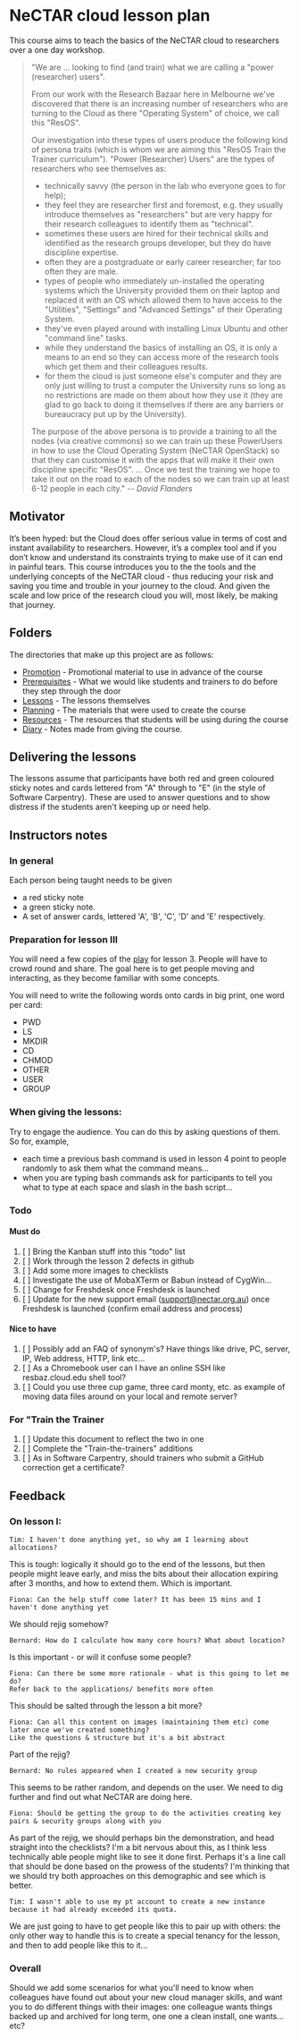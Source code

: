 # NeCTAR cloud lesson plan

This course aims to teach the basics of the NeCTAR cloud to researchers over a one day workshop.

> "We are ... looking to find (and train) what we are calling a "power (researcher) users".  
>
> From our work with the Research Bazaar here in Melbourne we've discovered that there is an increasing number of 
> researchers who are turning to the Cloud as there "Operating System" of choice, we call this "ResOS".
>
> Our investigation into these types of users produce the following kind of persona traits (which is whom we are aiming 
> this "ResOS Train the Trainer curriculum").  "Power (Researcher) Users" are the types of researchers who see 
> themselves as:
>
>* technically savvy (the person in the lab who everyone goes to for help);
>* they feel they are researcher first and foremost, e.g. they usually introduce themselves as "researchers" but are 
>  very happy for their research colleagues to identify them as "technical".
>* sometimes these users are hired for their technical skills and identified as the research groups developer, but they 
>  do have discipline expertise.
>* often they are a postgraduate or early career researcher; far too often they are male.
>* types of people who immediately un-installed the operating systems which the University provided them on their 
>  laptop and replaced it with an OS which allowed them to have access to the "Utilities", "Settings" and 
>  "Advanced Settings" of their Operating System. 
>* they've even played around with installing Linux Ubuntu and other "command line" tasks.
>* while they understand the basics of installing an OS, it is only a means to an end so they can access more of the 
>  research tools which get them and their colleagues results.
>* for them the cloud is just someone else's computer and they are only just willing to trust a computer the University 
>  runs so long as no restrictions are made on them about how they use it (they are glad to go back to doing it 
>  themselves if there are any barriers or bureaucracy put up by the University).
>
> The purpose of the above persona is to provide a training to all the nodes (via creative commons) so we can train up 
> these PowerUsers in how to use the Cloud Operating System (NeCTAR OpenStack) so that they can customise it with the 
> apps that will make it their own discipline specific "ResOS".
> ...
> Once we test the training we hope to take it out on the road to each of the nodes so we can train up at least 
> 6-12 people in each city."
> -- <cite>David Flanders</cite>

## Motivator

It’s been hyped: but the Cloud does offer serious value in terms of cost and instant availability to researchers.
However, it’s a complex tool and if you don’t know and understand its constraints trying to make use of it can end
in painful tears. This course introduces you to the the tools and the underlying concepts of the NeCTAR cloud -
thus reducing your risk and saving you time and trouble in your journey to the cloud. And given the scale and low price 
of the research cloud you will, most likely, be making that journey.

## Folders

The directories that make up this project are as follows:

* [Promotion](Promotion/README.md) - Promotional material to use in advance of the course
* [Prerequisites](Prerequisites/) - What we would like students and trainers to do before they step through the door
* [Lessons](Lessons/) - The lessons themselves
* [Planning](Planning/lesson_plans.md) - The materials that were used to create the course
* [Resources](Resources/) - The resources that students will be using during the course
* [Diary](Dairy/) - Notes made from giving the course.

## Delivering the lessons

The lessons assume that participants have both red and green coloured sticky notes and cards lettered from "A" through
to "E" (in the style of Software Carpentry). These are used to answer questions and to show distress if the students
aren't keeping up or need help.

## Instructors notes

### In general

Each person being taught needs to be given 
    
* a red sticky note 
* a green sticky note.
* A set of answer cards, lettered 'A', 'B', 'C', 'D' and 'E' respectively.

### Preparation for lesson III

You will need a few copies of the [play](https://github.com/resbaz/nectar-cloud-lessons/blob/master/Resources/Play.md) for lesson 3.
People will have to crowd round and share. The goal here is to get people moving and interacting, as they become 
familiar with some concepts.

You will need to write the following words onto cards in big print, one word per card:

* PWD
* LS
* MKDIR
* CD
* CHMOD
* OTHER
* USER
* GROUP

### When giving the lessons:

Try to engage the audience. You can do this by asking questions of them. So for, example, 

* each time a previous bash command is used in lesson 4 point to people randomly to ask them what the command means...
* when you are typing bash commands ask for participants to tell you what to type at each space and slash in 
  the bash script...

### Todo

#### Must do

1. [ ] Bring the Kanban stuff into this "todo" list
1. [ ] Work through the lesson 2 defects in github
1. [ ] Add some more images to checklists
1. [ ] Investigate the use of MobaXTerm or Babun instead of CygWin...
1. [ ] Change for Freshdesk once Freshdesk is launched
1. [ ] Update for the new support email (support@nectar.org.au) once Freshdesk is launched
       (confirm email address and process)


#### Nice to have

1. [ ] Possibly add an FAQ of synonym's? Have things like drive, PC, server, IP, Web address, HTTP, link etc...
1. [ ] As a Chromebook user can I have an online SSH like resbaz.cloud.edu shell tool?
1. [ ] Could you use three cup game, three card monty, etc. as example of moving data files around on your local and 
       remote server?

### For "Train the Trainer

1. [ ] Update this document to reflect the two in one
1. [ ] Complete the "Train-the-trainers" additions
1. [ ] As in Software Carpentry, should trainers who submit a GitHub correction get a certificate?


## Feedback

### On lesson I:

    Tim: I haven't done anything yet, so why am I learning about allocations?

This is tough: logically it should go to the end of the lessons, but then people might leave early, and miss the
bits about their allocation expiring after 3 months, and how to extend them. Which is important.

    Fiona: Can the help stuff come later? It has been 15 mins and I haven't done anything yet
    
We should rejig somehow?

    Bernard: How do I calculate how many core hours? What about location?

Is this important - or will it confuse some people?

    Fiona: Can there be some more rationale - what is this going to let me do? 
    Refer back to the applications/ benefits more often

This should be salted through the lesson a bit more?

    Fiona: Can all this content on images (maintaining them etc) come later once we've created something? 
    Like the questions & structure but it's a bit abstract

Part of the rejig?

    Bernard: No rules appeared when I created a new security group
    
This seems to be rather random, and depends on the user. We need to dig further and find out what NeCTAR are doing here.

    Fiona: Should be getting the group to do the activities creating key pairs & security groups along with you

As part of the rejig, we should perhaps bin the demonstration, and head straight into the checklists? I'm a bit
nervous about this, as I think less technically able people might like to see it done first. Perhaps it's a line
call that should be done based on the prowess of the students? I'm thinking that we should try both approaches on 
this demographic and see which is better.

    Tim: I wasn't able to use my pt account to create a new instance because it had already exceeded its quota.

We are just going to have to get people like this to pair up with others: the only other way to handle this is
to create a special tenancy for the lesson, and then to add people like this to it...

### Overall

Should we add some scenarios for what you'll need to know when colleagues have found out about your new 
cloud manager skills, and want you to do different things with their images: one colleague wants things 
backed up and archived for long term, one one a clean install, one wants... etc?


